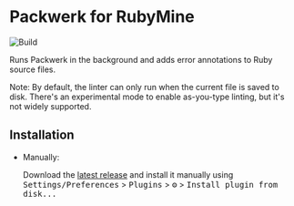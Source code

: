 # Packwerk for RubyMine

![Build](https://github.com/vinted/packwerk-intellij/workflows/Build/badge.svg)

<!-- Plugin description -->
Runs Packwerk in the background and adds error annotations to Ruby source files.

Note: By default, the linter can only run when the current file is saved to disk. There's an experimental mode
to enable as-you-type linting, but it's not widely supported.
<!-- Plugin description end -->

## Installation
  
- Manually:

  Download the [latest release](https://github.com/vinted/packwerk-intellij/releases/latest) and install it manually using
  <kbd>Settings/Preferences</kbd> > <kbd>Plugins</kbd> > <kbd>⚙️</kbd> > <kbd>Install plugin from disk...</kbd>
